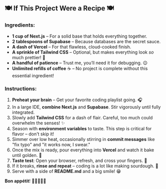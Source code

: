 ## 🍽️ **If This Project Were a Recipe** 🍽️

### **Ingredients**:
- **1 cup of Next.js** – For a solid base that holds everything together.
- **2 tablespoons of Supabase** – Because databases are the secret sauce.
- **A dash of Vercel** – For that flawless, cloud-cooked finish.
- **A sprinkle of Tailwind CSS** – Optional, but makes everything look *so* much prettier! 🌈
- **A handful of patience** – Trust me, you’ll need it for debugging. 😉
- **Unlimited refills of coffee** ☕ – No project is complete without this essential ingredient!

### **Instructions**:
1. **Preheat your brain** – Get your favorite coding playlist going. 🎧
2. In a large IDE, **combine Next.js** and **Supabase**. Stir vigorously until fully integrated.
3. Slowly add **Tailwind CSS** for a dash of flair. Careful, too much could overwhelm the senses! ✨
4. Season with **environment variables** to taste. This step is critical for flavor – don't skip it!
5. Simmer over low heat, occasionally stirring in **commit messages** like "fix typo" and "it works now, I swear."
6. Once the mix is ready, pour everything into **Vercel** and watch it bake until golden. 🍞
7. **Taste test**: Open your browser, refresh, and cross your fingers. 🤞
8. If it breaks, **rinse and repeat** – coding is a lot like making sourdough. 🥖
9. Serve with a side of **README.md** and a big smile! 😁

**Bon appétit**! 🍴👨‍🍳👩‍🍳
